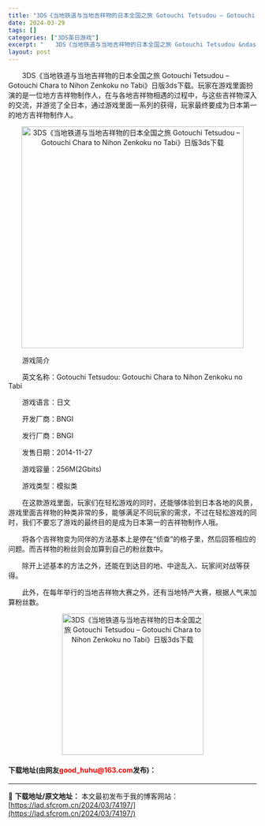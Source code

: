 ```yaml
---
title: "3DS《当地铁道与当地吉祥物的日本全国之旅 Gotouchi Tetsudou – Gotouchi Chara to Nihon Zenkoku no Tabi》日版3ds下载"
date: 2024-03-29
tags: []
categories: ["3DS英日游戏"]
excerpt: "　　3DS《当地铁道与当地吉祥物的日本全国之旅 Gotouchi Tetsudou &ndash; Gotouchi Chara to Nihon Zenkoku no Tabi》日版3ds下载。玩家在游戏里面扮演的是一位地方吉祥物制作人，在与各地吉祥物相遇的过程中，与这些吉祥物深入的交流，并游览了&hellip;"
layout: post
---
```


 <p>　　3DS《当地铁道与当地吉祥物的日本全国之旅 Gotouchi Tetsudou &ndash; Gotouchi Chara to Nihon Zenkoku no Tabi》日版3ds下载。玩家在游戏里面扮演的是一位地方吉祥物制作人，在与各地吉祥物相遇的过程中，与这些吉祥物深入的交流，并游览了全日本，通过游戏里面一系列的获得，玩家最终要成为日本第一的地方吉祥物制作人。</p> <p align="center"><img align="" border="0" src="https://lad.sfcrom.cn/wp-content/uploads/2024/03/20240329_66062d1df31c2.jpg" width="450" alt="3DS《当地铁道与当地吉祥物的日本全国之旅 Gotouchi Tetsudou – Gotouchi Chara to Nihon Zenkoku no Tabi》日版3ds下载" /></p> <p>　　游戏简介</p> <p>　　英文名称：Gotouchi Tetsudou: Gotouchi Chara to Nihon Zenkoku no Tabi</p> <p>　　游戏语言：日文</p> <p>　　开发厂商：BNGI</p> <p>　　发行厂商：BNGI</p> <p>　　发售日期：2014-11-27</p> <p>　　游戏容量：256M(2Gbits)</p> <p>　　游戏类型：模拟类</p> <p>　　在这款游戏里面，玩家们在轻松游戏的同时，还能够体验到日本各地的风景，游戏里面吉祥物的种类非常的多，能够满足不同玩家的需求，不过在轻松游戏的同时，我们不要忘了游戏的最终目的是成为日本第一的吉祥物制作人哦。</p> <p>　　将各个吉祥物变为同伴的方法基本上是停在&ldquo;侦查&rdquo;的格子里，然后回答相应的问题。而吉祥物的粉丝则会加算到自己的粉丝数中。</p> <p>　　除开上述基本的方法之外，还能在到达目的地、中途乱入、玩家间对战等获得。</p> <p>　　此外，在每年举行的当地吉祥物大赛之外，还有当地特产大赛，根据人气来加算粉丝数。</p> <p align="center"><img align="" border="0" src="https://lad.sfcrom.cn/wp-content/uploads/2024/03/20240329_66062d1e65a8f.jpg" width="287" alt="3DS《当地铁道与当地吉祥物的日本全国之旅 Gotouchi Tetsudou – Gotouchi Chara to Nihon Zenkoku no Tabi》日版3ds下载" /></p> <p><h4>下载地址(由网友<font color="red">good_huhu@163.com</font>发布)：</h4></p> 

---
📖 **下载地址/原文地址：** 本文最初发布于我的博客网站：[https://lad.sfcrom.cn/2024/03/74197/](https://lad.sfcrom.cn/2024/03/74197/)
